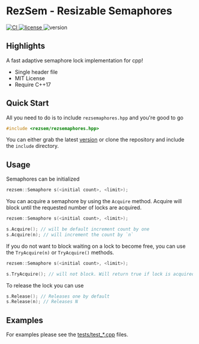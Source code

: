 # RezSem - Resizable Semaphores

<p>
  <a href="https://github.com/scottjr632/resizable-semaphores/actions/workflows/ci.yml">
    <img src="https://github.com/scottjr632/resizable-semaphores/actions/workflows/ci.yml/badge.svg" alt="CI" />
  </a>
  <a href="https://github.com/p-ranav/argparse/blob/master/LICENSE">
    <img src="https://img.shields.io/badge/License-MIT-yellow.svg" alt="license"/>
  </a>
  <img src="https://img.shields.io/badge/version-1.0.0-blue.svg?cacheSeconds=2592000" alt="version"/>
</p>

## Highlights

A fast adaptive semaphore lock implementation for cpp!

* Single header file
* MIT License
* Require C++17

## Quick Start

All you need to do is to include `rezsemaphores.hpp` and you're good to go

```cpp
#include <rezsem/rezsemaphores.hpp>
```

You can either grab the latest [version](https://raw.githubusercontent.com/scottjr632/resizable-semaphores/v1.0.0/include/rezsem/rezsemaphores.hpp) or clone the repository and include the `include` directory.

## Usage

Semaphores can be initialized 

```cpp
rezsem::Semaphore s(<initial count>, <limit>);
```

You can acquire a semaphore by using the `Acquire` method.
Acquire will block until the requested number of locks are acquired.

```cpp
rezsem::Semaphore s(<initial count>, <limit>);

s.Acquire(); // will be default increment count by one
s.Acquire(n); // will increment the count by `n`
```

If you do not want to block waiting on a lock to become free, you can use the
`TryAcquire(n)` or `TryAcquire()` methods.

```cpp
rezsem::Semaphore s(<initial count>, <limit>);

s.TryAcquire(); // will not block. Will return true if lock is acquired or false if not
```

To release the lock you can use

```cpp
s.Release(); // Releases one by default
s.Release(n); // Releases N
```

## Examples

For examples please see the [tests/test_*.cpp](./tests) files.
